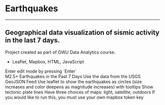 # Earthquakes
---------
## Geographical data visualization of sismic activity in the last 7 days.
Project created as part of GWU Data Analytics course.
* Leaflet, Mapbox, HTML, JavaScript
<div class="alert alert-success">Enter edit mode by pressing `Enter`</div>
M2.5+ Earthquakes in the Past 7 Days
Use the data from the USGS GeoJSON Feed
Use leaflet to show the earthquakes as circles (size increases and color deepens as magnitude increases) with tooltips
Show tectonic plate lines
Have three choices of maps: light, satellite, outdoors
If you would like to run this, you must use your own mapbox token key
